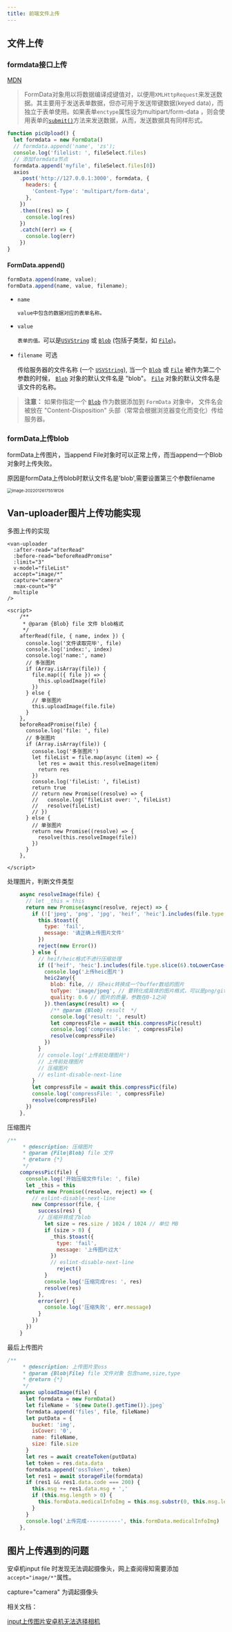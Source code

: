 ```yaml
---
title: 前端文件上传
---
```




## 文件上传

### formdata接口上传

[MDN](https://developer.mozilla.org/zh-CN/docs/Web/API/FormData/Using_FormData_Objects)

> FormData对象用以将数据编译成键值对，以便用`XMLHttpRequest`来发送数据。其主要用于发送表单数据，但亦可用于发送带键数据(keyed data)，而独立于表单使用。如果表单`enctype`属性设为multipart/form-data ，则会使用表单的[`submit()`](https://developer.mozilla.org/zh-CN/docs/Web/API/HTMLFormElement/submit)方法来发送数据，从而，发送数据具有同样形式。

```js
function picUpload() {
  let formdata = new FormData()
  // formdata.append('name', 'zs');
  console.log('filelist: ', fileSelect.files)
  // 添加formdata节点
  formdata.append('myfile', fileSelect.files[0])
  axios
    .post('http://127.0.0.1:3000', formdata, {
      headers: {
        'Content-Type': 'multipart/form-data',
      },
    })
    .then((res) => {
      console.log(res)
    })
    .catch((err) => {
      console.log(err)
    })
}
```

#### FormData.append()

```js
formData.append(name, value);
formData.append(name, value, filename);
```

- `name`

  `value中包含的数据对应的表单名称。`

- `value`

  `表单的值。`可以是[`USVString`](https://developer.mozilla.org/zh-CN/docs/Web/API/USVString) 或 [`Blob`](https://developer.mozilla.org/zh-CN/docs/Web/API/Blob) (包括子类型，如 [`File`](https://developer.mozilla.org/zh-CN/docs/Web/API/File))。

- `filename `可选

  传给服务器的文件名称 (一个 [`USVString`](https://developer.mozilla.org/zh-CN/docs/Web/API/USVString)), 当一个 [`Blob`](https://developer.mozilla.org/zh-CN/docs/Web/API/Blob) 或 [`File`](https://developer.mozilla.org/zh-CN/docs/Web/API/File) 被作为第二个参数的时候， [`Blob`](https://developer.mozilla.org/zh-CN/docs/Web/API/Blob) 对象的默认文件名是 "blob"。 [`File`](https://developer.mozilla.org/zh-CN/docs/Web/API/File) 对象的默认文件名是该文件的名称。

> **注意：** 如果你指定一个 [`Blob`](https://developer.mozilla.org/zh-CN/docs/Web/API/Blob) 作为数据添加到 `FormData` 对象中， 文件名会被放在 "Content-Disposition" 头部（常常会根据浏览器变化而变化）传给服务器。



### formData上传blob

formData上传图片，当append File对象时可以正常上传，而当append一个Blob对象时上传失败。

原因是formData上传blob时默认文件名是'blob',需要设置第三个参数filename

<img src="/Users/cheng/Library/Application Support/typora-user-images/image-20220126175518126.png" alt="image-20220126175518126" style="zoom:67%;" />









## Van-uploader图片上传功能实现

多图上传的实现

```vue
<van-uploader
  :after-read="afterRead"
  :before-read="beforeReadPromise"
  :limit="3"
  v-model="fileList"
  accept="image/*"
  capture="camera"
  :max-count="9"
  multiple
/>

<script>
    /**
     * @param {Blob} file 文件 blob格式
     */
    afterRead(file, { name, index }) {
      console.log('文件读取完毕', file)
      console.log('index:', index)
      console.log('name:', name)
      // 多张图片
      if (Array.isArray(file)) {
        file.map(({ file }) => {
          this.uploadImage(file)
        })
      } else {
        // 单张图片
        this.uploadImage(file.file)
      }
    },
    beforeReadPromise(file) {
      console.log('file: ', file)
      // 多张图片
      if (Array.isArray(file)) {
        console.log('多张图片')
        let fileList = file.map(async (item) => {
          let res = await this.resolveImage(item)
          return res
        })
        console.log('fileList: ', fileList)
        return true
        // return new Promise((resolve) => {
        //   console.log('fileList over: ', fileList)
        //   resolve(fileList)
        // })
      } else {
        // 单张图片
        return new Promise((resolve) => {
          resolve(this.resolveImage(file))
        })
      }
    },

</script>
```

处理图片，判断文件类型

```js
    async resolveImage(file) {
      // let _this = this
      return new Promise(async(resolve, reject) => {
        if (!['jpeg', 'png', 'jpg', 'heif', 'heic'].includes(file.type.slice(6).toLowerCase())) {
          this.$toast({
            type: 'fail',
            message: '请正确上传图片文件'
          })
          reject(new Error())
        } else {
          // heif/heic格式不进行压缩处理
          if (['heif', 'heic'].includes(file.type.slice(6).toLowerCase())) {
            console.log('上传heic图片')
            heic2any({
              blob: file, // 将heic转换成一个buffer数组的图片
              toType: 'image/jpeg', // 要转化成具体的图片格式，可以是png/gif
              quality: 0.6 // 图片的质量，参数在0-1之间
            }).then(async(result) => {
              /** @param {Blob} result  */
              console.log('result: ', result)
              let compressFile = await this.compressPic(result)
              console.log('compressFile: ', compressFile)
              resolve(compressFile)
            })
          }
          // console.log('上传前处理图片')
          // 上传前处理图片
          // 压缩图片
          // eslint-disable-next-line
        }
        let compressFile = await this.compressPic(file)
        console.log('compressFile: ', compressFile)
        resolve(compressFile)
      })
    },
```



压缩图片

```js
/**
     * @description: 压缩图片
     * @param {File|Blob} file 文件
     * @return {*}
     */
    compressPic(file) {
      console.log('开始压缩文件file: ', file)
      let _this = this
      return new Promise((resolve, reject) => {
        // eslint-disable-next-line
        new Compressor(file, {
          success(res) {
          // 压缩并转成了blob
            let size = res.size / 1024 / 1024 // 单位 MB
            if (size > 8) {
              _this.$toast({
                type: 'fail',
                message: '上传图片过大'
              })
              // eslint-disable-next-line
                reject()
            }
            console.log('压缩完成res: ', res)
            resolve(res)
          },
          error(err) {
            console.log('压缩失败', err.message)
          }
        })
      })
    }
```

最后上传图片

```js
/**
     * @description: 上传图片至oss
     * @param {Blob|File} file 文件对象 包含name,size,type
     * @return {*}
     */
    async uploadImage(file) {
      let formdata = new FormData()
      let fileName = `${new Date().getTime()}.jpeg`
      formdata.append('files', file, fileName)
      let putData = {
        bucket: 'img',
        isCover: '0',
        name: fileName,
        size: file.size
      }
      let res = await createToken(putData)
      let token = res.data.data
      formdata.append('ossToken', token)
      let res1 = await storageFile(formdata)
      if (res1 && res1.data.code === 200) {
        this.msg += res1.data.msg + ','
        if (this.msg.length > 0) {
          this.formData.medicalInfoImg = this.msg.substr(0, this.msg.length - 1)
        }
      }
      console.log('上传完成-----------', this.formData.medicalInfoImg)
    },
```





## 图片上传遇到的问题

安卓机input file 时发现无法调起摄像头，网上查阅得知需要添加`accept="image/*"`属性。

capture="camera" 为调起摄像头



相关文档：

[input上传图片安卓机无法选择相机](https://blog.csdn.net/weixin_43687896/article/details/106106579?spm=1001.2101.3001.6650.3&utm_medium=distribute.pc_relevant.none-task-blog-2%7Edefault%7ECTRLIST%7ERate-3.pc_relevant_default&depth_1-utm_source=distribute.pc_relevant.none-task-blog-2%7Edefault%7ECTRLIST%7ERate-3.pc_relevant_default&utm_relevant_index=5)


